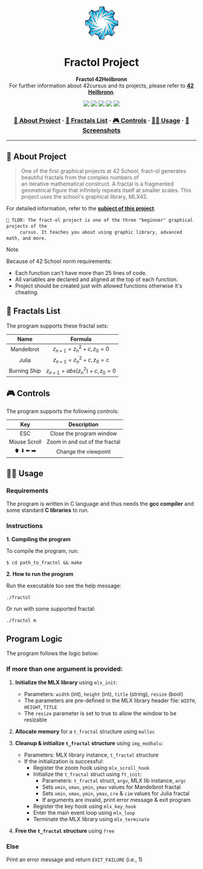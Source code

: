 <a name="readme-top"></a>
<div align="center">
  <!-- Logo -->
  <a href="https://github.com/Prodaturu/fractol">
  <img src="readme_files/logo.png" alt="Logo" width="90" height="90">
  </a>

  <!-- Project Name -->
  <h1>Fractol Project</h1>

  <!-- Short Description -->
  <p align="center">
	  <b>Fractol 42Heilbronn</b><br>
	  For further information about 42cursus and its projects, please refer to <a href="https://www.42heilbronn.de/en/"><b>42 Heilbronn</b></a>.
  </p>

  <!-- Badges -->
  <p>
    <img src="https://img.shields.io/badge/score-125%20%2F%20100-success?style=for-the-badge" />
    <img src="https://img.shields.io/github/repo-size/Prodaturu/fractol?style=for-the-badge&logo=github">
    <img src="https://img.shields.io/github/languages/count/Prodaturu/fractol?style=for-the-badge&logo=" />
    <img src="https://img.shields.io/github/languages/top/Prodaturu/fractol?style=for-the-badge" />
    <img src="https://img.shields.io/github/last-commit/Prodaturu/fractol?style=for-the-badge" />
  </p>

  <h3>
      <a href="#-about-project">📜 About Project</a>
    <span> · </span>
      <a href="#-fractals-list">📑 Fractals List</a>
    <span> · </span>
      <a href="#-controls">🎮 Controls</a>
    <span> · </span>
      <a href="#-usage">👨‍💻 Usage</a>
    <span> · </span>
      <a href="#-screenshots">🌄 Screenshots</a>
  </h3>
</div>

---

## 📜 About Project

> One of the first graphical projects at 42 School, fract-ol generates beautiful fractals from the complex numbers of \
> an iterative mathematical construct. A fractal is a fragmented geometrical figure that infinitely repeats itself at smaller scales. 
> This project uses the school's graphical library, MLX42.

For detailed information, refer to the [**subject of this project**](readme_files/fractol_subject.pdf).

	🚀 TLDR: The fract-ol project is one of the three "beginner" graphical projects of the 
 		 cursus. It teaches you about using graphic library, advanced math, and more.


> [!NOTE]  
> Because of 42 School norm requirements:
> * Each function can't have more than 25 lines of code.
> * All variables are declared and aligned at the top of each function.
> * Project should be created just with allowed functions otherwise it's cheating.


## 📑 Fractals List

The program supports these fractal sets:

| Name              | Formula                                                                                            |
|:-----------------:|:--------------------------------------------------------------------------------------------------:|
| Mandelbrot        | $z_{n+1} = z_n^2 + c, z_0 = 0$                                                                     |
| Julia             | $z_{n+1} = z_n^2 + c, z_0 = c$                                                                     |
| Burning Ship      | $z_{n+1} = abs(z_n^2) + c, z_0 = 0$                                                                |

## 🎮 Controls

The program supports the following controls:

| Key           | Description                             |
|:-------------:|:---------------------------------------:|
| ESC           | Close the program window                |
| Mouse Scroll  | Zoom in and out of the fractal          |
| ⬆️ ⬇️ ⬅️ ➡️     | Change the viewpoint                    |

## 👨‍💻 Usage
### Requirements

The program is written in C language and thus needs the **gcc compiler** and some standard **C libraries** to run.

### Instructions

**1. Compiling the program**

To compile the program, run:

```shell
$ cd path_to_fractol && make
```

**2. How to run the program**

Run the executable too see the help message:
```shell
./fractol
```

Or run with some supported fractal:
```shell
./fractol m
```

## Program Logic

The program follows the logic below:

### If more than one argument is provided:

1. **Initialize the MLX library** using `mlx_init`:
   - Parameters: `width` (int), `height` (int), `title` (string), `resize` (bool)
   - The parameters are pre-defined in the MLX library header file: `WIDTH`, `HEIGHT`, `TITLE`
   - The `resize` parameter is set to true to allow the window to be resizable

2. **Allocate memory** for a `t_fractal` structure using `malloc`

3. **Cleanup & initialize `t_fractal` structure** using `img_modhalu`:
   - Parameters: MLX library instance, `t_fractal` structure
   - If the initialization is successful:
     - Register the zoom hook using `mlx_scroll_hook`
     - Initialize the `t_fractal` struct using `ft_init`:
       - Parameters: `t_fractal` struct, `argv`, MLX lib instance, `argc`
       - Sets `xmin`, `xmax`, `ymin`, `ymax` values for Mandelbrot fractal
       - Sets `xmin`, `xmax`, `ymin`, `ymax`, `cre` & `cim` values for Julia fractal
       - If arguments are invalid, print error message & exit program 
     - Register the key hook using `mlx_key_hook`
     - Enter the main event loop using `mlx_loop`
     - Terminate the MLX library using `mlx_terminate`

4. **Free the `t_fractal` structure** using `free`

### Else

Print an error message and return `EXIT_FAILURE` (i.e., 1)
